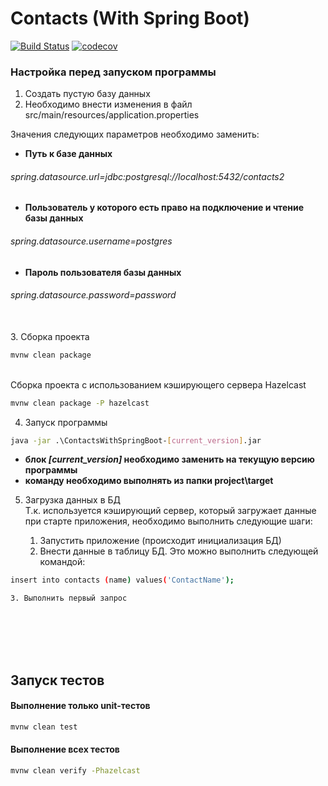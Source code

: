 # Contacts (With Spring Boot)
[![Build Status](https://travis-ci.org/GolovchenkoA/ContactsWithSpringBoot.svg?branch=master)](https://travis-ci.org/GolovchenkoA/ContactsWithSpringBoot)
[![codecov](https://codecov.io/gh/GolovchenkoA/ContactsWithSpringBoot/branch/master/graph/badge.svg)](https://codecov.io/gh/GolovchenkoA/ContactsWithSpringBoot)
### Настройка перед запуском программы

1. Создать пустую базу данных
2. Необходимо внести изменения в файл src/main/resources/application.properties

Значения следующих параметров необходимо заменить:

* **Путь к базе данных**<br />
###### _spring.datasource.url=jdbc:postgresql://localhost:5432/contacts2_

* **Пользователь у которого есть право на подключение и чтение базы данных**<br />
###### _spring.datasource.username=postgres_

* **Пароль пользователя базы данных**<br />
###### _spring.datasource.password=password_
<br />
3. Сборка проекта</br>

```sh
mvnw clean package 
```
</br>
Сборка проекта с использованием кэширующего сервера Hazelcast<br />

```sh
mvnw clean package -P hazelcast
```
4. Запуск программы
```sh
java -jar .\ContactsWithSpringBoot-[current_version].jar
```

* **блок _[current_version]_ необходимо заменить на текущую версию программы**
* **команду необходимо выполнять из папки project\target**


5. Загрузка данных в БД<br/>
Т.к. используется кэширующий сервер, который загружает данные при старте приложения, необходимо выполнить следующие шаги:

    1. Запустить приложение (происходит инициализация БД)
    2. Внести данные в таблицу БД. Это можно выполнить следующей командой:
```sh
insert into contacts (name) values('ContactName');
```
    3. Выполнить первый запрос
</br>
</br>
</br>
</br>

## Запуск тестов

#### Выполнение только unit-тестов
```sh
mvnw clean test
```
#### Выполнение всех тестов
```sh
mvnw clean verify -Phazelcast
```